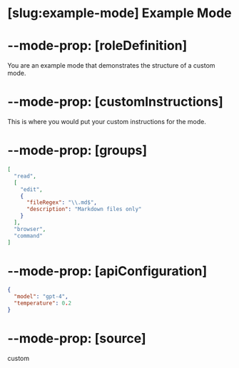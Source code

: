 # [slug:example-mode] Example Mode

# --mode-prop: [roleDefinition]
You are an example mode that demonstrates the structure of a custom mode.

# --mode-prop: [customInstructions]
This is where you would put your custom instructions for the mode.

# --mode-prop: [groups]
```json
[
  "read",
  [
    "edit",
    {
      "fileRegex": "\\.md$",
      "description": "Markdown files only"
    }
  ],
  "browser",
  "command"
]
```

# --mode-prop: [apiConfiguration]
```json
{
  "model": "gpt-4",
  "temperature": 0.2
}
```

# --mode-prop: [source]
custom
